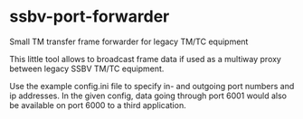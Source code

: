 # ssbv-port-forwarder
Small TM transfer frame forwarder for legacy TM/TC equipment

This little tool allows to broadcast frame data if used as a multiway proxy between legacy SSBV TM/TC equipment.

Use the example config.ini file to specify in- and outgoing port numbers and ip addresses. In the given config, data going through port 6001 would also be available on port 6000 to a third application.
